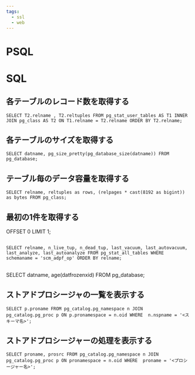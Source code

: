 ```yaml
---
tags:
  - ssl
  - web
---
```


# PSQL

# SQL
## 各テーブルのレコード数を取得する
```
SELECT T2.relname , T2.reltuples FROM pg_stat_user_tables AS T1 INNER JOIN pg_class AS T2 ON T1.relname = T2.relname ORDER BY T2.relname;
```

## 各テーブルのサイズを取得する
```
SELECT datname, pg_size_pretty(pg_database_size(datname)) FROM pg_database;
```

## テーブル毎のデータ容量を取得する
```
SELECT relname, reltuples as rows, (relpages * cast(8192 as bigint)) as bytes FROM pg_class;
```


## 最初の1件を取得する
OFFSET 0 LIMIT 1;

## 
```
SELECT relname, n_live_tup, n_dead_tup, last_vacuum, last_autovacuum, last_analyze, last_autoanalyze FROM pg_stat_all_tables WHERE schemaname = 'scm_adpf_op' ORDER BY relname;
```

## 
SELECT datname, age(datfrozenxid) FROM pg_database;

## ストアドプロシージャの一覧を表示する
```
SELECT p.proname FROM pg_catalog.pg_namespace n JOIN pg_catalog.pg_proc p ON p.pronamespace = n.oid WHERE  n.nspname = '<スキーマ名>';
```

## ストアドプロシージャーの処理を表示する
```
SELECT proname, prosrc FROM pg_catalog.pg_namespace n JOIN pg_catalog.pg_proc p ON pronamespace = n.oid WHERE  proname = '<プロシージャー名>';
```